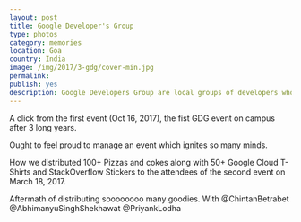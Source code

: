 ```yaml
---
layout: post
title: Google Developer's Group
type: photos
category: memories
location: Goa
country: India
image: /img/2017/3-gdg/cover-min.jpg 
permalink: 
publish: yes
description: Google Developers Group are local groups of developers who are specifically interested in Google products and APIs. Upon digging out I found out that our campus had GDG chapter until 2013 but was abruptly discountinued. Hence, along with @AbhimanyuSinghShekhawat I took the initiative of restarting that. We had our first event on October 10, 2016 followed by another event on March 18, 2017.
---
```

<!-- http://compressjpeg.com -->
<!-- http://compressimage.toolur.com/ 1024, 400-->
<p class="center"><img src="{{site.baseurl}}/img/2017/3-gdg/cover.jpg" alt="">A click from the first event (Oct 16, 2017), the fist GDG event on campus after 3 long years.</p>

<p class="center"><img src="{{site.baseurl}}/img/2017/3-gdg/1.jpg" alt="">Ought to feel proud to manage an event which ignites so many minds.</p>

<p class="center"><img src="{{site.baseurl}}/img/2017/3-gdg/2.jpg" alt="">How we distributed 100+ Pizzas and cokes along with 50+ Google Cloud T-Shirts and StackOverflow Stickers to the attendees of the second event on March 18, 2017.</p>

<p class="center"><img src="{{site.baseurl}}/img/2017/3-gdg/3.jpg" alt="">Aftermath of distributing soooooooo many goodies. With @ChintanBetrabet @AbhimanyuSinghShekhawat @PriyankLodha</p>



